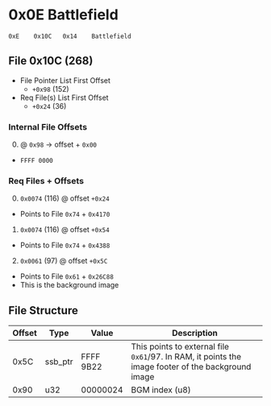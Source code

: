 # 0x0E Battlefield
`0xE 	0x10C 	0x14 	Battlefield`

## File 0x10C (268)
* File Pointer List First Offset
  * `+0x98` (152)
* Req File(s) List First Offset
  * `+0x24` (36)


### Internal File Offsets
00) @ `0x98` -> offset + `0x00`
  * `FFFF 0000`


### Req Files + Offsets
00) `0x0074` (116) @ offset `+0x24`
  * Points to File `0x74` + `0x4170`  
01) `0x0074` (116) @ offset `+0x54`
  * Points to File `0x74` + `0x4388`
02) `0x0061` (97)  @ offset `+0x5C`
  * Points to File `0x61` + `0x26C88`
  * This is the background image

## File Structure

| Offset | Type     | Value     | Description |
|--------|----------|-----------|-------------|
| 0x5C   | ssb_ptr  | FFFF 9B22 | This points to external file `0x61`/97. In RAM, it points the image footer of the background image |
| 0x90   | u32      | 00000024  | BGM index (u8) |
